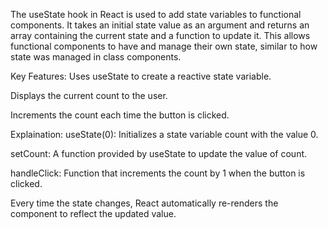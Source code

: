 The useState hook in React is used to add state variables to functional components.
It takes an initial state value as an argument and returns an array containing the current state and a function to update it. 
This allows functional components to have and manage their own state, similar to how state was managed in class components. 


Key Features:
Uses useState to create a reactive state variable.

Displays the current count to the user.

Increments the count each time the button is clicked.

Explaination:
useState(0): Initializes a state variable count with the value 0.

setCount: A function provided by useState to update the value of count.

handleClick: Function that increments the count by 1 when the button is clicked.

Every time the state changes, React automatically re-renders the component to reflect the updated value.
